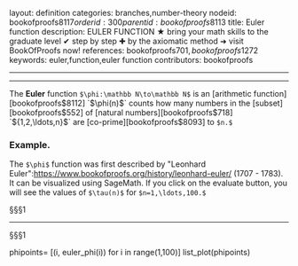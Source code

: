 layout: definition
categories: branches,number-theory
nodeid: bookofproofs$8117
orderid: 300
parentid: bookofproofs$8113
title: Euler function
description: EULER FUNCTION ★ bring your math skills to the graduate level ✔ step by step ✚ by the axiomatic method ➜ visit BookOfProofs now!
references: bookofproofs$701,bookofproofs$1272
keywords: euler,function,euler function
contributors: bookofproofs


---


---

The **Euler** function `$\phi:\mathbb N\to\mathbb N$` is an [arithmetic function][bookofproofs$8112] `$\phi(n)$` counts how many numbers in the [subset][bookofproofs$552] of [natural numbers][bookofproofs$718] `$\{1,2,\ldots,n\}$` are [co-prime][bookofproofs$8093] to `$n.$`  

### Example.

The `$\phi$` function was first described by "Leonhard Euler":https://www.bookofproofs.org/history/leonhard-euler/ (1707 - 1783). It can be visualized using SageMath. If you click on the evaluate button, you will see the values of `$\tau(n)$` for `$n=1,\ldots,100.$` 

§§§1

---

§§§1
<div class='sage'>
phipoints= [(i, euler_phi(i)) for i in range(1,100)]
list_plot(phipoints)
</div>
